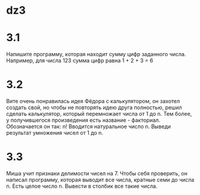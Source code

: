 # dz3
# 3.1 
Напишите программу, которая находит сумму цифр заданного числа. Например, для числа 123 сумма цифр равна 1 + 2 + 3 = 6

# 3.2 
Вите очень понравилась идея Фёдора с калькулятором, он захотел создать свой, но чтобы не повторять идею друга полностью, решил сделать калькулятор, который перемножает числа от 1 до n. Тем более, у получившегося произведения есть название - факториал. Обозначается он так: n!
Вводится натуральное число n. Выведи результат умножения чисел от 1 до n.

# 3.3
Миша учит признаки делимости чисел на 7. Чтобы себя проверить, он написал программу, которая выводит все числа, кратные семи до числа n. Есть целое число n. Вывести в столбик все такие числа.
